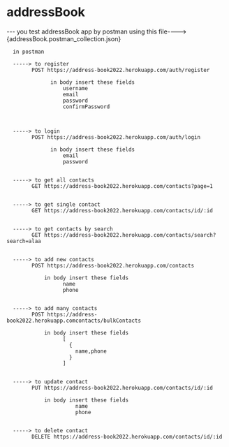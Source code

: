# addressBook

--- you test addressBook app by postman using this file---->
{addressBook.postman_collection.json}

      in postman

      -----> to register
            POST https://address-book2022.herokuapp.com/auth/register

                  in body insert these fields
                      username
                      email
                      password
                      confirmPassword



      -----> to login
            POST https://address-book2022.herokuapp.com/auth/login

                  in body insert these fields
                      email
                      password


      -----> to get all contacts
            GET https://address-book2022.herokuapp.com/contacts?page=1


      -----> to get single contact
            GET https://address-book2022.herokuapp.com/contacts/id/:id


      -----> to get contacts by search
            GET https://address-book2022.herokuapp.com/contacts/search?search=alaa


      -----> to add new contacts
            POST https://address-book2022.herokuapp.com/contacts

                in body insert these fields
                      name
                      phone


      -----> to add many contacts
            POST https://address-book2022.herokuapp.comcontacts/bulkContacts

                in body insert these fields
                      [
                        {
                          name,phone
                        }
                      ]


      -----> to update contact
            PUT https://address-book2022.herokuapp.com/contacts/id/:id

                in body insert these fields
                          name
                          phone


      -----> to delete contact
            DELETE https://address-book2022.herokuapp.com/contacts/id/:id
